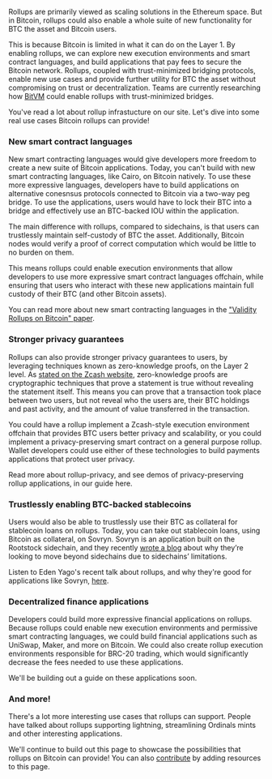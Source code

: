 Rollups are primarily viewed as scaling solutions in the Ethereum space. But in Bitcoin, rollups could also enable a whole suite of new functionality for BTC the asset and Bitcoin users.

This is because Bitcoin is limited in what it can do on the Layer 1. By enabling rollups, we can explore new execution environments and smart contract languages, and build applications that pay fees to secure the Bitcoin network. Rollups, coupled with trust-minimized bridging protocols, enable new use cases and provide further utility for BTC the asset without compromising on trust or decentralization. Teams are currently researching how [BitVM](https://bitcoinrollups.io/bitvm) could enable rollups with trust-minimized bridges.

You've read a lot about rollup infrastucture on our site. Let's dive into some real use cases Bitcoin rollups can provide!

### New smart contract languages

New smart contracting languages would give developers more freedom to create a new suite of Bitcoin applications. Today, you can't build with new smart contracting languages, like Cairo, on Bitcoin natively. To use these more expressive languages, developers have to build applications on alternative conesnsus protocols connected to Bitcoin via a two-way peg bridge. To use the applications, users would have to lock their BTC into a bridge and effectively use an BTC-backed IOU within the application.

The main difference with rollups, compared to sidechains, is that users can trustlessly maintain self-custody of BTC the asset. Additionally, Bitcoin nodes would verify a proof of correct computation which would be little to no burden on them.

This means rollups could enable execution environments that allow developers to use more expressive smart contract languages offchain, while ensuring that users who interact with these new applications maintain full custody of their BTC (and other Bitcoin assets).

You can read more about new smart contracting languages in the ["Validity Rollups on Bitcoin" paper](https://bitcoinrollups.org/#section-3-enabling-new-functionality).

### Stronger privacy guarantees

Rollups can also provide stronger privacy guarantees to users, by leveraging  techniques known as zero-knowledge proofs, on the Layer 2 level. As [stated on the Zcash website](https://z.cash/learn/what-are-zero-knowledge-proofs/), zero-knowledge proofs are cryptographic techniques that prove a statement is true without revealing the statement itself. This means you can prove that a transaction took place between two users, but not reveal who the users are, their BTC holdings and past activity, and the amount of value transferred in the transaction.

You could have a rollup implement a Zcash-style execution environment offchain that provides BTC users better privacy and scalability, or you could implement a privacy-preserving smart contract on a general purpose rollup. Wallet developers could use either of these technologies to build payments applications that protect user privacy.

Read more about rollup-privacy, and see demos of privacy-preserving rollup applications, in our guide here.

### Trustlessly enabling BTC-backed stablecoins

Users would also be able to trustlessly use their BTC as collateral for stablecoin loans on rollups. Today, you can take out stablecoin loans, using Bitcoin as collateral, on Sovryn. Sovryn is an application built on the Rootstock sidechain, and they recently [wrote a blog](https://sovryn.com/all-things-sovryn/reflecting-on-our-journey-beyond-sidechains) about why they’re looking to move beyond sidechains due to sidechains’ limitations.

Listen to Eden Yago's recent talk about rollups, and why they're good for applications like Sovryn, [here](https://www.youtube.com/watch?v=yTIJWCL1o40).

### Decentralized finance applications

Developers could build more expressive financial applications on rollups. Because rollups could enable new execution environments and permissive smart contracting languages, we could build financial applications such as UniSwap, Maker, and more on Bitcoin. We could also create rollup execution environments responsible for BRC-20 trading, which would significantly decrease the fees needed to use these applications. 

We'll be building out a guide on these applications soon.

### And more!

There's a lot more interesting use cases that rollups can support. People have talked about rollups supporting lightning, streamlining Ordinals mints and other interesting applications. 

We'll continue to build out this page to showcase the possibilities that rollups on Bitcoin can provide! You can also [contribute](https://www.bitcoinrollups.io/contribute) by adding resources to this page.
